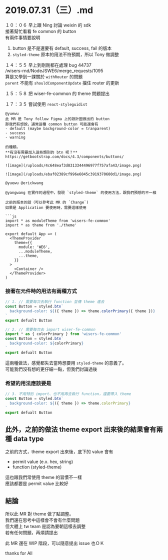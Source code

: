 # 2019.07.31（三）.md

１０：０６ 早上跟 Ning 討論 weixin 的 sdk  
接著幫忙看看 fe common 的 button  
有兩件事情要說明  
1. button 是不是還要有 default, success, fail 的版本
2. `styled-theme` 原本的用法不符預期，所以 Tony 做調整


１４：５５ 早上到剛剛都在處理 bug 44737  
/wisers-rnd/NodeJSWE6/merge_requests/1095  
算是又學到一課關於 `withRouter` 的問題  
`parent` 不能有 `shouldComponentUpdate` 擋住 router 的更新  

１５：５８ 把 wiser-fe-common 的 theme 問題提出  

１７：３５ 嘗試使用 `react-styleguidist`  


```
@yuewu   
此 MR 是 Tony follow Figma 上的設計圖做出的 button  
那我們有想說，通常這種 common button 可能還會有
- default (maybe background-color = tranparent)
- success
- warning

的種類。  
**有沒有需要加入這些類別的 btn 呢？**  
https://getbootstrap.com/docs/4.3/components/buttons/  

![image](/uploads/4c648eaf3d8313344496977f757afa43/image.png)  

![image](/uploads/ebaf02389cf996e6045c3919370600d1/image.png)
```

```
@yuewu @erickwang 

@yangwang 在實作的過程中，發現 `styled-theme` 的使用方法，跟我們預想的不一樣  

之前的版本的話（可以參考此 MR 的 `Change`)  
如果是 Application 要使用時，需要這樣使用

```js
import * as moduleTheme from 'wisers-fe-common'
import * as theme from './theme'

export default App => (
  <ThemeProvider
    theme={{
      module: 'WE6',
      ...moduleTheme,
      ...theme,
    }}
  >
    <Container />
  </ThemeProvider>
)
```

### 接著在元件時的用法有兩種方式
```js
// 1. // 需要每次去執行 function 並傳 theme 進去
const Button = styled.btn`
  background-color: ${({ theme }) => theme.colorPrimary({ theme })}
`
export defualt Button
```

```js
// 2. // 需要每次去 import wiser-fe-common
import * as { colorPrimary } from 'wisers-fe-common'
const Button = styled.btn`
  background-color: ${colorPrimary}
`
export defualt Button
```

這兩種做法，感覺都失去當時想要用 `styled-theme` 的意義了。  
可能我們沒有想的更仔細一點，但我們討論過後

### 希望的用法應該要是

```js
// 3. 不用特別 import、也不用再去執行 function，還要帶入 theme
const Button = styled.btn`
  background-color: ${({ theme }) => theme.colorPrimary}
`
export defualt Button
```

## 此外，之前的做法 theme export 出來後的結果會有兩種 data type
之前的方式，theme export 出來後，底下的 value 會有
- permit value (e.x. hex, string)
- function (styled-theme)

這也跟我們常使用 theme 的習慣不一樣  
應該都要是 permit value 比較好  

## 結論
所以此 MR 對 theme 做了點調整。  
我們還在思考中這樣會不會有什麼問題  
但大體上 tw team 是認為要朝這樣去調整  
若有任何問題，再煩請提出  

此 MR 還在 WIP 階段，可以隨意提出 issue 也ＯＫ  

thanks for All

